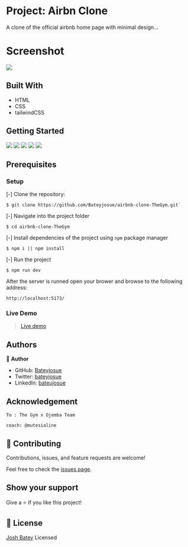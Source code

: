 #

# Project: Airbn Clone

A clone of the official airbnb home page with minimal design...

# Screenshot
![](.Assets/mock.png)

## Built With

- HTML
- CSS
- tailwindCSS

## Getting Started
![](https://img.shields.io/github/issues/Bateyjosue/airbnb-clone-TheGym)
![](https://img.shields.io/github/forks/Bateyjosue/airbnb-clone-TheGym)
![](https://img.shields.io/github/stars/Bateyjosue/airbnb-clone-TheGym)
![](https://img.shields.io/github/license/Bateyjosue/airbnb-clone-TheGym)
![]([https://img.shields.io/github/issues/Bateyjosue/airbnb-clone-TheGym](https://img.shields.io/twitter/url?url=https%3A%2F%2Fgithub.com%2FBateyjosue%2Fbateyjosue.me))

## Prerequisites

### Setup
[-] Clone the repository:

    $ git clone https://github.com/Bateyjosue/airbnb-clone-TheGym.git`

[-] Navigate into the project folder

    $ cd airbnb-clone-TheGym

[-] Install dependencies of the project using `npm` package manager

    $ npm i || npm install

[-] Run the project 

    $ npm run dev

After the server is runned open your brower and browse to the following address: 

    http://localhost:5173/


### Live Demo
 > [Live demo](https://airbnb-jb-thegym.netlify.app/)

## Authors

👤 **Author**

- GitHub: [Bateyjosue](https://github.com/Bateyjosue)
- Twitter: [bateyjosue](https://twitter.com/JosueBatey)
- LinkedIn: [bateujosue](https://linkedin.com/in/josuebatey)
## Acknowledgement
    To : The Gym x Ojemba Team

    coach: @mutesialine
    

## 🤝 Contributing

  Contributions, issues, and feature requests are welcome!

  Feel free to check the [issues page](../../issues/).

## Show your support

Give a ⭐️ if you like this project!

## 📝 License

[Josh Batey](/LICENSE) Licensed
